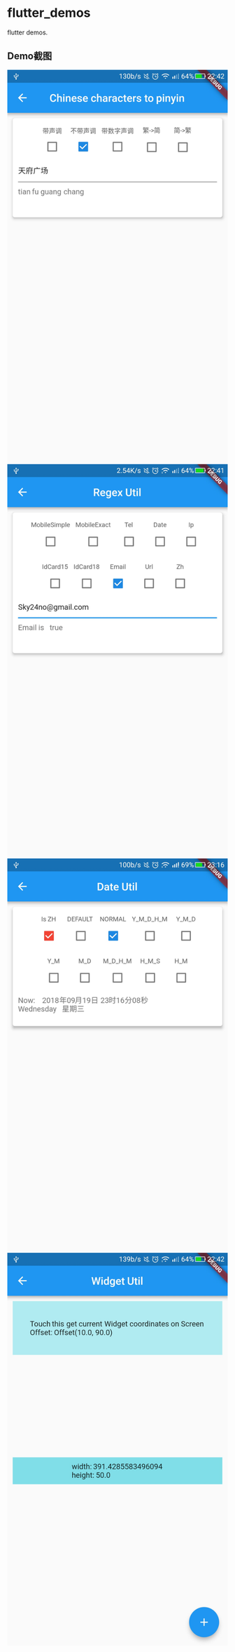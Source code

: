 # flutter_demos
flutter demos.

##  Demo截图
![](https://github.com/Sky24n/LDocuments/blob/master/AppImgs/flutter_demos/Screenshot_20180919-224204.jpg)
![](https://github.com/Sky24n/LDocuments/blob/master/AppImgs/flutter_demos/Screenshot_20180919-224146.jpg)
![](https://github.com/Sky24n/LDocuments/blob/master/AppImgs/flutter_demos/Screenshot_20180919-231618.jpg)
![](https://github.com/Sky24n/LDocuments/blob/master/AppImgs/flutter_demos/Screenshot_20180919-224231.jpg)